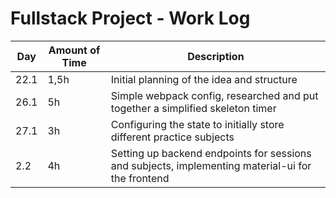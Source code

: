 # Fullstack Project - Work Log

| Day | Amount of Time | Description |
|-----|----------------|-------------|
| 22.1 | 1,5h | Initial planning of the idea and structure | 
| 26.1 | 5h | Simple webpack config, researched and put together a simplified skeleton timer |
| 27.1 | 3h | Configuring the state to initially store different practice subjects |
| 2.2 | 4h | Setting up backend endpoints for sessions and subjects, implementing material-ui for the frontend |
